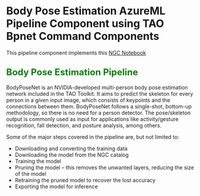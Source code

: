 # Body Pose Estimation AzureML Pipeline Component using TAO Bpnet Command Components

This pipeline component implements this [NGC Notebook](https://catalog.ngc.nvidia.com/orgs/nvidia/teams/tao/resources/tao-getting-started/version/4.0.2/files/notebooks/tao_launcher_starter_kit/bpnet/bpnet.ipynb) 

## <span style="color:green;font-weight:700;font-size:24px">Body Pose Estimation Pipeline</span> 

BodyPoseNet is an NVIDIA-developed multi-person body pose estimation network included in the TAO Toolkit. It aims to predict the skeleton for every person in a given input image, which consists of keypoints and the connections between them. BodyPoseNet follows a single-shot, bottom-up methodology, so there is no need for a person detector. The pose/skeleton output is commonly used as input for applications like activity/gesture recognition, fall detection, and posture analysis, among others.

Some of the major steps covered in the pipeline are, but not limited to: 
* Downloading and converting the training data
* Downloading the model from the NGC catalog
* Training the model
* Pruning the model – this removes the unwanted layers, reducing the size of the model
* Retraining the pruned model to recover the lost accuracy
* Exporting the model for inference
